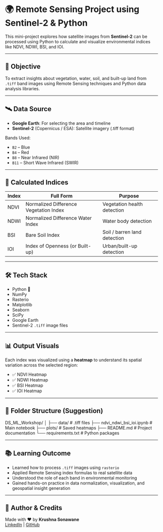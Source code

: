 # 🌍 Remote Sensing Project using Sentinel-2 & Python

This mini-project explores how satellite images from **Sentinel-2** can be processed using Python to calculate and visualize environmental indices like NDVI, NDWI, BSI, and IOI.

---

## 📌 Objective

To extract insights about vegetation, water, soil, and built-up land from `.tiff` band images using Remote Sensing techniques and Python data analysis libraries.

---

## 🛰️ Data Source

- **Google Earth**: For selecting the area and timeline  
- **Sentinel-2** (Copernicus / ESA): Satellite imagery (.tiff format)

Bands Used:
- `B2` – Blue
- `B4` – Red
- `B8` – Near Infrared (NIR)
- `B11` – Short Wave Infrared (SWIR)

---

## 🧮 Calculated Indices

| Index | Full Form                          | Purpose                      |
|-------|------------------------------------|------------------------------|
| NDVI  | Normalized Difference Vegetation Index | Vegetation health detection |
| NDWI  | Normalized Difference Water Index     | Water body detection        |
| BSI   | Bare Soil Index                      | Soil / barren land detection|
| IOI   | Index of Openness (or Built-up)      | Urban/built-up detection    |

---

## 🛠️ Tech Stack

- Python 🐍
- NumPy
- Rasterio
- Matplotlib
- Seaborn
- SciPy
- Google Earth
- Sentinel-2 `.tiff` image files

---

## 📊 Output Visuals

Each index was visualized using a **heatmap** to understand its spatial variation across the selected region:

- ✅ NDVI Heatmap  
- ✅ NDWI Heatmap  
- ✅ BSI Heatmap  
- ✅ IOI Heatmap  

---

## 📁 Folder Structure (Suggestion)

DS_ML_Workshop/
│
├── data/ # .tiff files
├── ndvi_ndwi_bsi_ioi.ipynb # Main notebook
├── plots/ # Saved heatmaps
├── README.md # Project documentation
└── requirements.txt # Python packages


---

## 📚 Learning Outcome

- Learned how to process `.tiff` images using `rasterio`
- Applied Remote Sensing index formulas to real satellite data
- Understood the role of each band in environmental monitoring
- Gained hands-on practice in data normalization, visualization, and geospatial insight generation

---

## 🔗 Author & Credits

Made with ❤️ by **Krushna Sonawane**  
[LinkedIn](linkedin.com/in/krushna-sonawane-16442b2b8) | [GitHub](https://github.com/KrushnaSonawane24)



